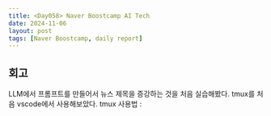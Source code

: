 ```yaml
---
title: <Day058> Naver Boostcamp AI Tech
date: 2024-11-06
layout: post
tags: [Naver Boostcamp, daily report]
---
```

## 회고 
LLM에서 프롬프트를 만들어서 뉴스 제목을 증강하는 것을 처음 실습해봤다. 
tmux를 처음 vscode에서 사용해보았다.
tmux 사용법 : 
